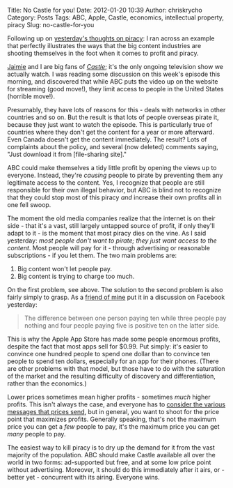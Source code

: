 Title: No Castle for you!
Date: 2012-01-20 10:39
Author: chriskrycho
Category: Posts
Tags: ABC, Apple, Castle, economics, intellectual property, piracy
Slug: no-castle-for-you

Following up on [yesterday's thoughts on piracy][]: I ran across an
example that perfectly illustrates the ways that the big content
industries are shooting themselves in the foot when it comes to profit
and piracy.

[Jaimie][] and I are big fans of [<cite>Castle</cite>][]; it's the only
ongoing television show we actually watch. I was reading some discussion
on this week's episode this morning, and discovered that while ABC puts
the video up on the website for streaming (good move!), they limit
access to people in the United States (horrible move!).<!--more-->

Presumably, they have lots of reasons for this - deals with networks in
other countries and so on. But the result is that lots of people
overseas pirate it, because they just want to watch the episode. This is
particularly true of countries where they don't get the content for a
year or more afterward. Even Canada doesn't get the content immediately.
The result? Lots of complaints about the policy, and several (now
deleted) comments saying, "Just download it from [file-sharing site]."

ABC could make themselves a tidy little profit by opening the views up
to everyone. Instead, they're *causing* people to pirate by preventing
them any legitimate access to the content. Yes, I recognize that people
are still responsible for their own illegal behavior, but ABC is blind
not to recognize that they could stop most of this piracy *and* increase
their own profits all in one fell swoop.

The moment the old media companies realize that the internet is on their
side - that it's a vast, still largely untapped source of profit, if
only they'll adapt to it - is the moment that most piracy dies on the
vine. As I said yesterday: *most people don't want to pirate; they just
want access to the content*. Most people will pay for it - through
advertising or reasonable subscriptions - if you let them. The two main
problems are:

1.  Big content won't let people pay.
2.  Big content is trying to charge too much.

On the first problem, see above. The solution to the second problem is
also fairly simply to grasp. As a [friend of mine][] put it in a
discussion on Facebook yesterday:

> The difference between one person paying ten while three people pay
> nothing and four people paying five is positive ten on the latter
> side.

This is why the Apple App Store has made some people enormous profits,
despite the fact that most apps sell for \$0.99. Put simply: it's easier
to convince one hundred people to spend one dollar than to convince ten
people to spend ten dollars, especially for an app for their phones.
(There are other problems with that model, but those have to do with the
saturation of the market and the resulting difficulty of discovery and
differentiation, rather than the economics.)

Lower prices sometimes mean higher profits - sometimes *much* higher
profits. This isn't always the case, and everyone has to [consider the
various messages that prices send][], but in general, you want to shoot
for the price point that maximizes profits. Generally speaking, that's
not the maximum price you can get a *few* people to pay, it's the
maximum price you can get *many* people to pay.

The easiest way to kill piracy is to dry up the demand for it from the
vast majority of the population. ABC should make Castle available all
over the world in two forms: ad-supported but free, and at some low
price point without advertising. Moreover, it should do this immediately
after it airs, or - better yet - concurrent with its airing. Everyone
wins.

  [yesterday's thoughts on piracy]: http://www.chriskrycho.com/web/2012/01/19/a-note-on-defeating-piracy/
    "A note on defeating piracy"
  [Jaimie]: http://jaimiedawn.blogspot.com/ "Refining Process"
  [<cite>Castle</cite>]: http://beta.abc.go.com/shows/castle
    "Castle @ABC.com"
  [friend of mine]: http://www.independentclauses.com/
    "Stephen Carradini | Independent Clauses"
  [consider the various messages that prices send]: http://www.informationarchitects.jp/en/ia-writer-on-prices-and-features/
    "iA Writer: On Prices and Features"

